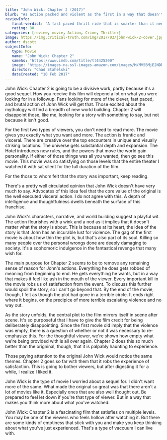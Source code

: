 ```yaml
---
title: "John Wick: Chapter 2 (2017)"
blurb: "As action packed and violent as the first in a way that doesn't feel as satisfying."
reviewInfo:
   final-verdict: "A fast paced thrill ride that is smarter than it needs to be."
   rating: 80
categories: [review, movie, Action, Crime, Thriller]
image: https://img.critical-truth.com/img/2017/03/john-wick-2-cover.jpg
author: dscott
subjectInfo:
   type: Movie
   name: "John Wick: Chapter 2"
   sameAs: "https://www.imdb.com/title/tt4425200"
   image: "https://images-na.ssl-images-amazon.com/images/M/MV5BMjE2NDkxNTY2M15BMl5BanBnXkFtZTgwMDc2NzE0MTI@._V1_SX300.jpg"
   director: "Chad Stahelski"
   dateCreated: "10 Feb 2017"
---
```



John Wick: Chapter 2 is going to be a divisive work, partly because it's a good sequel. How you receive this film will depend a lot on what you were looking for in a followup. Fans looking for more of the clever, fast paced, and brutal action of John Wick will get that. Those excited about the mythology will find a breadth of new world building. Chapter 2 will disappoint those, like me, looking for a story with something to say, but not because it isn't good.

For the first two types of viewers, you don't need to read more. The movie gives you exactly what you want and more. The action is frantic and visceral. There are creative over the top encounters in unique and visually striking locations. The universe gets substantial depth and expansion. The Hotel introduces new rules, and the powers that move the world gain personality. If either of those things was all you wanted, then go see this movie. This movie was so satisfying on those levels that the entire theater I watched it with sat silent for the full duration of the film.

For the those to whom felt that the story was important, keep reading.

There's a pretty well circulated opinion that John Wick doesn't have very much to say. Advocates of this idea feel that the core value of the original is the well executed visceral action. I do not agree with this. A depth of intelligence and thoughtfulness dwells beneath the surface of this franchise.

John Wick's characters, narrative, and world building suggest a playful wit. The action flourishes with a wink and a nod as it implies that it doesn't matter what the story is about. This is because at its heart, the idea of the story is that John has an incurable lust for violence. The gag of the first movie is about how thin the plot is, but that's also part of its soul. Killing so many people over the personal wrongs done are deeply damaging to society. It's a sophomoric indulgence in the fantastical revenge that many wish for. 

The main purpose for Chapter 2 seems to be to remove any remaining sense of reason for John's actions. Everything he does gets robbed of meaning from beginning to end. He gets everything he wants, but in a way that makes it feel like ash in the mouth of the viewer. Every important kill in the movie robs us of satisfaction from the event. To discuss this further would spoil the story, so I can't go beyond that. By the end of the movie, though, I felt as though the plot had gone in a terrible circle. It ends right where it begins, on the precipice of more terrible escalating violence and no way out.

As the story unfolds, the central plot to the film mirrors itself in scene after scene. It's so purposeful that I have to give the film credit for being deliberately disappointing. Since the first movie did imply that the violence was empty, there is a question of whether or not it was necessary to re-emphasize this. For the thoughtful viewer, we're shown how empty what we're being provided with is all over again. Chapter 2 does this so much better than the origninal, though, that it is palpably haunting to experience.

Those paying attention to the original John Wick would notice the same themes. Chapter 2 goes so far with them that it robs the experience of satisfaction. This is going to bother viewers, but after digesting it for a while, I realize I liked it. 

John Wick is the type of movie I worried about a sequel for. I didn't want more of the same. What made the original so great was that there aren't a lot of movies like it. Especially ones that are also well thought out. Be prepared to feel let down if you're that type of viewer. But in a way that makes you think more about what you've watched. 

John Wick: Chapter 2 is a fascinating film that satisfies on multiple levels. You may be one of the viewers who feels hollow after watching it. But there are some kinds of emptiness that stick with you and make you keep thinking about what you've just experienced. That's a type of vaccuum I can live with. 
